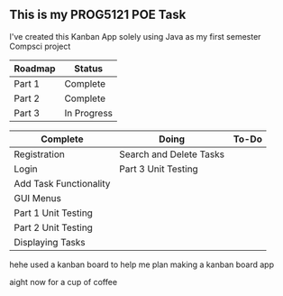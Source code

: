 ## This is my PROG5121 POE Task

I've created this Kanban App solely using Java as my first semester Compsci project


|Roadmap| Status |
|--|--|
| Part 1 | Complete |
| Part 2 | Complete |
| Part 3 | In Progress |


| Complete | Doing | To-Do |
|--|--|--|
| Registration  | Search and Delete Tasks |  |
| Login  | Part 3 Unit Testing | |
|  Add Task Functionality |  |  |
|  GUI Menus |  |  |
|  Part 1 Unit Testing |  |  |
| Part 2 Unit Testing | | |
|Displaying Tasks | | |

hehe used a kanban board to help me plan making a kanban board app


















aight now for a cup of coffee
